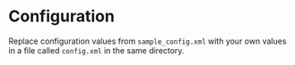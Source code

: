 # Configuration

Replace configuration values from `sample_config.xml` with your own values in a file called `config.xml` in the same directory.
